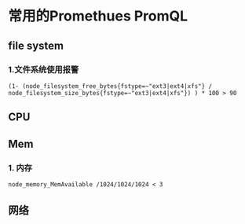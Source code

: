 # 常用的Promethues PromQL

## file system

### 1.文件系统使用报警
   
   ```
   (1- (node_filesystem_free_bytes{fstype=~"ext3|ext4|xfs"} / node_filesystem_size_bytes{fstype=~"ext3|ext4|xfs"}) ) * 100 > 90
   ```

## CPU


## Mem 

### 1. 内存
   
   ```
   node_memory_MemAvailable /1024/1024/1024 < 3
   ```

## 网络


